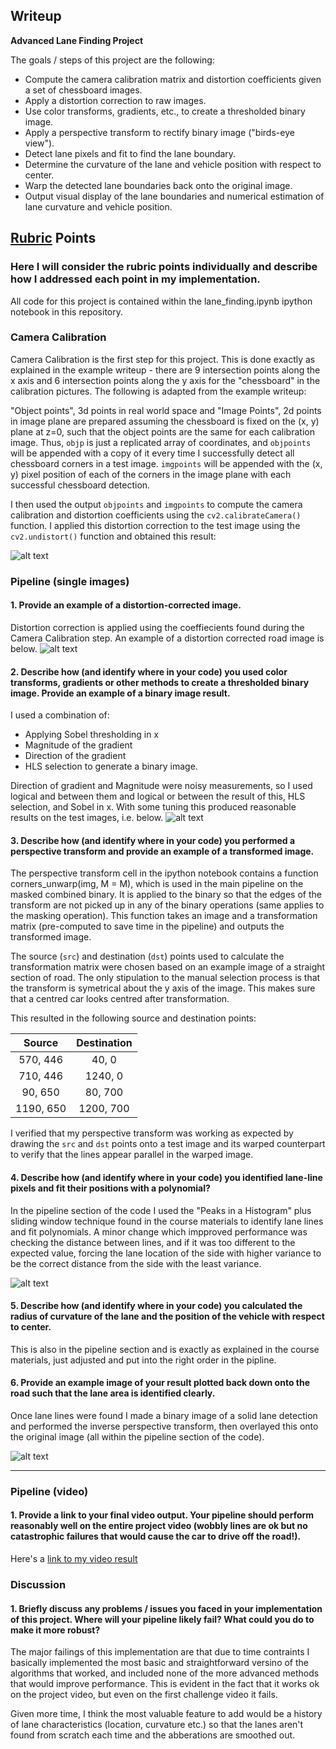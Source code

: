 ## Writeup

**Advanced Lane Finding Project**

The goals / steps of this project are the following:

* Compute the camera calibration matrix and distortion coefficients given a set of chessboard images.
* Apply a distortion correction to raw images.
* Use color transforms, gradients, etc., to create a thresholded binary image.
* Apply a perspective transform to rectify binary image ("birds-eye view").
* Detect lane pixels and fit to find the lane boundary.
* Determine the curvature of the lane and vehicle position with respect to center.
* Warp the detected lane boundaries back onto the original image.
* Output visual display of the lane boundaries and numerical estimation of lane curvature and vehicle position.

[//]: # (Image References)

[image1]: ./examples/undistort_output.png "Undistorted"
[image2]: ./test_images/test1.jpg "Road Transformed"
[image3]: ./examples/binary_combo_example.jpg "Binary Example"
[image4]: ./examples/warped_straight_lines.jpg "Warp Example"
[image5]: ./examples/color_fit_lines.jpg "Fit Visual"
[image6]: ./examples/example_output.jpg "Output"
[video1]: ./project_video.mp4 "Video"

## [Rubric](https://review.udacity.com/#!/rubrics/571/view) Points

### Here I will consider the rubric points individually and describe how I addressed each point in my implementation.  

All code for this project is contained within the lane_finding.ipynb ipython notebook in this repository.

### Camera Calibration

Camera Calibration is the first step for this project. This is done exactly as explained in the example writeup - there are 9 intersection points along the x axis and 6 intersection points along the y axis for the "chessboard" in the calibration pictures. The following is adapted from the example writeup:

"Object points", 3d points in real world space and "Image Points", 2d points in image plane are prepared assuming the chessboard is fixed on the (x, y) plane at z=0, such that the object points are the same for each calibration image.  Thus, `objp` is just a replicated array of coordinates, and `objpoints` will be appended with a copy of it every time I successfully detect all chessboard corners in a test image.  `imgpoints` will be appended with the (x, y) pixel position of each of the corners in the image plane with each successful chessboard detection.  

I then used the output `objpoints` and `imgpoints` to compute the camera calibration and distortion coefficients using the `cv2.calibrateCamera()` function.  I applied this distortion correction to the test image using the `cv2.undistort()` function and obtained this result: 

![alt text][image1]

### Pipeline (single images)

#### 1. Provide an example of a distortion-corrected image.

Distortion correction is applied using the coeffiecients found during the Camera Calibration step. An example of a distortion corrected road image is below.
![alt text][image2]

#### 2. Describe how (and identify where in your code) you used color transforms, gradients or other methods to create a thresholded binary image.  Provide an example of a binary image result.

I used a combination of:
* Applying Sobel thresholding in x
* Magnitude of the gradient
* Direction of the gradient
* HLS selection
to generate a binary image.

Direction of gradient and Magnitude were noisy measurements, so I used logical and between them and logical or between the result of this, HLS selection, and Sobel in x. With some tuning this produced reasonable results on the test images, i.e. below.
![alt text][image3]

#### 3. Describe how (and identify where in your code) you performed a perspective transform and provide an example of a transformed image.

The perspective transform cell in the ipython notebook contains a function corners_unwarp(img, M = M), which is used in the main pipeline on the masked combined binary. It is applied to the binary so that the edges of the transform are not picked up in any of the binary operations (same applies to the masking operation). This function takes an image and a transformation matrix (pre-computed to save time in the pipeline) and outputs the transformed image.

The source (`src`) and destination (`dst`) points used to calculate the transformation matrix were chosen based on an example image of a straight section of road. The only stipulation to the manual selection process is that the transform is symetrical about the y axis of the image. This makes sure that a centred car looks centred after transformation.

This resulted in the following source and destination points:

| Source        | Destination   | 
|:-------------:|:-------------:| 
| 570, 446      | 40, 0        | 
| 710, 446      | 1240, 0      |
| 90, 650     | 80, 700      |
| 1190, 650      | 1200, 700        |

I verified that my perspective transform was working as expected by drawing the `src` and `dst` points onto a test image and its warped counterpart to verify that the lines appear parallel in the warped image.

#### 4. Describe how (and identify where in your code) you identified lane-line pixels and fit their positions with a polynomial?

In the pipeline section of the code I used the "Peaks in a Histogram" plus sliding window technique found in the course materials to identify lane lines and fit polynomials. A minor change which impproved performance was checking the distance between lines, and if it was too different to the expected value, forcing the lane location of the side with higher variance to be the correct distance from the side with the least variance.

![alt text][image5]

#### 5. Describe how (and identify where in your code) you calculated the radius of curvature of the lane and the position of the vehicle with respect to center.

This is also in the pipeline section and is exactly as explained in the course materials, just adjusted and put into the right order in the pipline.

#### 6. Provide an example image of your result plotted back down onto the road such that the lane area is identified clearly.

Once lane lines were found I made a binary image of a solid lane detection and performed the inverse perspective transform, then overlayed this onto the original image (all within the pipeline section of the code).

![alt text][image6]

---

### Pipeline (video)

#### 1. Provide a link to your final video output.  Your pipeline should perform reasonably well on the entire project video (wobbly lines are ok but no catastrophic failures that would cause the car to drive off the road!).

Here's a [link to my video result](./project_video_out.mp4)

### Discussion

#### 1. Briefly discuss any problems / issues you faced in your implementation of this project.  Where will your pipeline likely fail?  What could you do to make it more robust?

The major failings of this implementation are that due to time contraints I basically implemented the most basic and straightforward versino of the algorithms that worked, and included none of the more advanced methods that would improve performance. This is evident in the fact that it works ok on the project video, but even on the first challenge video it fails.

Given more time, I think the most valuable feature to add would be a history of lane characteristics (location, curvature etc.) so that the lanes aren't found from scratch each time and the abberations are smoothed out.

